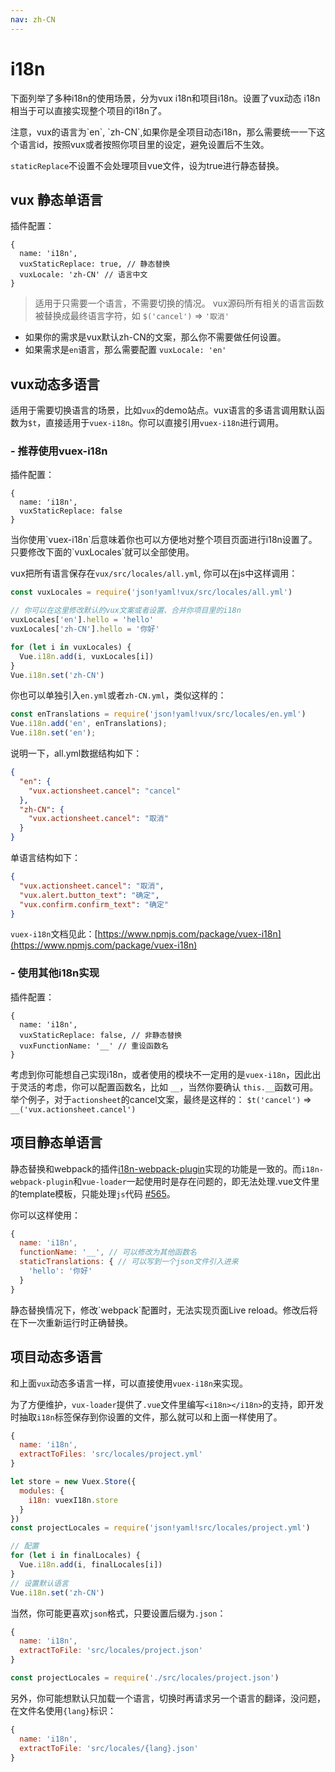 ```yaml
---
nav: zh-CN
---
```


# i18n

<p class="tip">
  下面列举了多种i18n的使用场景，分为vux i18n和项目i18n。设置了vux动态 i18n相当于可以直接实现整个项目的i18n了。
</p>

<p class="warning">
  注意，vux的语言为`en`, `zh-CN`,如果你是全项目动态i18n，那么需要统一一下这个语言id，按照vux或者按照你项目里的设定，避免设置后不生效。
</p>


`staticReplace`不设置不会处理项目vue文件，设为true进行静态替换。

## vux 静态单语言

插件配置：

```
{
  name: 'i18n',
  vuxStaticReplace: true, // 静态替换
  vuxLocale: 'zh-CN' // 语言中文
}
```

> 适用于只需要一个语言，不需要切换的情况。
> vux源码所有相关的语言函数被替换成最终语言字符，如 `$('cancel')` => `'取消'`

- 如果你的需求是vux默认zh-CN的文案，那么你不需要做任何设置。
- 如果需求是`en`语言，那么需要配置 `vuxLocale: 'en'`

## vux动态多语言

适用于需要切换语言的场景，比如`vux`的demo站点。vux语言的多语言调用默认函数为`$t`，直接适用于`vuex-i18n`。你可以直接引用`vuex-i18n`进行调用。

### - 推荐使用vuex-i18n

插件配置：

```
{
  name: 'i18n',
  vuxStaticReplace: false
}
```

<p class="tip">
  当你使用`vuex-i18n`后意味着你也可以方便地对整个项目页面进行i18n设置了。只要修改下面的`vuxLocales`就可以全部使用。
</p>

vux把所有语言保存在`vux/src/locales/all.yml`, 你可以在js中这样调用：

``` js
const vuxLocales = require('json!yaml!vux/src/locales/all.yml')

// 你可以在这里修改默认的vux文案或者设置、合并你项目里的i18n
vuxLocales['en'].hello = 'hello'
vuxLocales['zh-CN'].hello = '你好'

for (let i in vuxLocales) {
  Vue.i18n.add(i, vuxLocales[i])
}
Vue.i18n.set('zh-CN')
```

你也可以单独引入`en.yml`或者`zh-CN.yml`，类似这样的：

``` js
const enTranslations = require('json!yaml!vux/src/locales/en.yml')
Vue.i18n.add('en', enTranslations);
Vue.i18n.set('en');
```

说明一下，all.yml数据结构如下：

``` json
{
  "en": {
    "vux.actionsheet.cancel": "cancel"
  },
  "zh-CN": {
    "vux.actionsheet.cancel": "取消"
  }
}
```

单语言结构如下：

``` json
{
  "vux.actionsheet.cancel": "取消",
  "vux.alert.button_text": "确定",
  "vux.confirm.confirm_text": "确定"
}
```

`vuex-i18n`文档见此：[https://www.npmjs.com/package/vuex-i18n](https://www.npmjs.com/package/vuex-i18n)

### - 使用其他i18n实现

插件配置：

```
{
  name: 'i18n',
  vuxStaticReplace: false, // 非静态替换
  vuxFunctionName: '__' // 重设函数名
}
```

考虑到你可能想自己实现i18n，或者使用的模块不一定用的是`vuex-i18n`，因此出于灵活的考虑，你可以配置函数名，比如 `__`，当然你要确认 `this.__`函数可用。举个例子，对于`actionsheet`的cancel文案，最终是这样的： `$t('cancel')` => `__('vux.actionsheet.cancel')`


## 项目静态单语言

静态替换和webpack的插件[i18n-webpack-plugin](https://github.com/webpack/i18n-webpack-plugin)实现的功能是一致的。而`i18n-webpack-plugin`和`vue-loader`一起使用时是存在问题的，即无法处理.vue文件里的template模板，只能处理`js`代码 [#565](https://github.com/vuejs/vue-loader/issues/565)。

你可以这样使用：

``` js
{
  name: 'i18n',
  functionName: '__', // 可以修改为其他函数名
  staticTranslations: { // 可以写到一个json文件引入进来
    'hello': '你好'
  }
}
```

<p class="warning">
  静态替换情况下，修改`webpack`配置时，无法实现页面Live reload。修改后将在下一次重新运行时正确替换。
</p>


## 项目动态多语言

和上面`vux`动态多语言一样，可以直接使用`vuex-i18n`来实现。

为了方便维护，`vux-loader`提供了`.vue`文件里编写`<i18n></i18n>`的支持，即开发时抽取`i18n`标签保存到你设置的文件，那么就可以和上面一样使用了。

``` js
{
  name: 'i18n',
  extractToFiles: 'src/locales/project.yml'
}
```

``` js
let store = new Vuex.Store({
  modules: {
    i18n: vuexI18n.store
  }
})
const projectLocales = require('json!yaml!src/locales/project.yml')

// 配置
for (let i in finalLocales) {
  Vue.i18n.add(i, finalLocales[i])
}
// 设置默认语言
Vue.i18n.set('zh-CN')
```

当然，你可能更喜欢`json`格式，只要设置后缀为`.json`：

``` js
{
  name: 'i18n',
  extractToFile: 'src/locales/project.json'
}
```

``` js
const projectLocales = require('./src/locales/project.json')
```

另外，你可能想默认只加载一个语言，切换时再请求另一个语言的翻译，没问题，在文件名使用`{lang}`标识：


``` js
{
  name: 'i18n',
  extractToFile: 'src/locales/{lang}.json'
}
```
